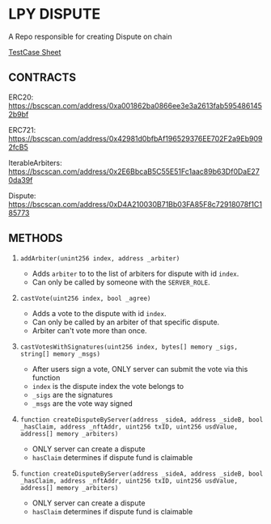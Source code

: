 # LPY DISPUTE

A Repo responsible for creating Dispute on chain

[TestCase Sheet](https://docs.google.com/spreadsheets/d/1Dzt3BeL2CGE3RBusBb9S_nm6sqAwg2tqP8Ck2LIOw1U/edit#gid=0)

## CONTRACTS

ERC20: <https://bscscan.com/address/0xa001862ba0866ee3e3a2613fab5954861452b9bf>

ERC721: <https://bscscan.com/address/0x42981d0bfbAf196529376EE702F2a9Eb9092fcB5>

IterableArbiters: <https://bscscan.com/address/0x2E6BbcaB5C55E51Fc1aac89b63Df0DaE270da39f>

Dispute: <https://bscscan.com/address/0xD4A210030B71Bb03FA85F8c72918078f1C185773>

## METHODS

1. `addArbiter(unint256 index, address _arbiter)`
    * Adds `arbiter` to to the list of arbiters for dispute with id `index`.
    * Can only be called by someone with the `SERVER_ROLE`.

2. `castVote(uint256 index, bool _agree)`
    * Adds a vote to the dispute with id `index`.
    * Can only be called by an arbiter of that specific dispute.
    * Arbiter can't vote more than once.

3. `castVotesWithSignatures(uint256 index, bytes[] memory _sigs, string[] memory _msgs)`
    * After users sign a vote, ONLY server can submit the vote via this function
    * `index` is the dispute index the vote belongs to
    * `_sigs` are the signatures
    * `_msgs` are the vote way signed

4. `function createDisputeByServer(address _sideA, address _sideB, bool _hasClaim, address _nftAddr, uint256 txID, uint256 usdValue, address[] memory _arbiters)`
    * ONLY server can create a dispute
    * `hasClaim` determines if dispute fund is claimable

5. `function createDisputeByServer(address _sideA, address _sideB, bool _hasClaim, address _nftAddr, uint256 txID, uint256 usdValue, address[] memory _arbiters)`
    * ONLY server can create a dispute
    * `hasClaim` determines if dispute fund is claimable
